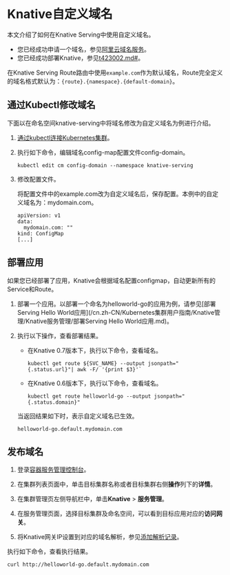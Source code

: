 # Knative自定义域名

本文介绍了如何在Knative Serving中使用自定义域名。

-   您已经成功申请一个域名，参见[阿里云域名服务](/cn.zh-CN/产品简介/什么是阿里云域名服务.md)。
-   您已经成功部署Knative，参见[t423002.md\#](/cn.zh-CN/Kubernetes集群用户指南/Knative管理/Knative组件管理/部署Knative.md)。

在Knative Serving Route路由中使用`example.com`作为默认域名，Route完全定义的域名格式默认为：`{route}.{namespace}.{default-domain}`。

## 通过Kubectl修改域名

下面以在命名空间knative-serving中将域名修改为自定义域名为例进行介绍。

1.  [通过kubectl连接Kubernetes集群](/cn.zh-CN/Kubernetes集群用户指南/集群管理/连接集群/通过kubectl连接Kubernetes集群.md)。

2.  执行如下命令，编辑域名config-map配置文件config-domain。

    ```
    kubectl edit cm config-domain --namespace knative-serving
    ```

3.  修改配置文件。

    将配置文件中的example.com改为自定义域名后，保存配置。本例中的自定义域名为：mydomain.com。

    ```
    apiVersion: v1
    data:
      mydomain.com: ""
    kind: ConfigMap
    [...]
    ```


## 部署应用

如果您已经部署了应用，Knative会根据域名配置configmap，自动更新所有的Service和Route。

1.  部署一个应用。以部署一个命名为helloworld-go的应用为例，请参见[部署Serving Hello World应用](/cn.zh-CN/Kubernetes集群用户指南/Knative管理/Knative服务管理/部署Serving Hello World应用.md)。

2.  执行以下操作，查看部署结果。

    -   在Knative 0.7版本下，执行以下命令，查看域名。

        ```
        kubectl get route ${SVC_NAME} --output jsonpath="{.status.url}"| awk -F/ '{print $3}'`
        ```

    -   在Knative 0.6版本下，执行以下命令，查看域名。

        ```
        kubectl get route helloworld-go --output jsonpath="{.status.domain}"
        ```

    当返回结果如下时，表示自定义域名已生效。

    ```
    helloworld-go.default.mydomain.com
    ```


## 发布域名

1.  登录[容器服务管理控制台](https://cs.console.aliyun.com)。

2.  在集群列表页面中，单击目标集群名称或者目标集群右侧**操作**列下的**详情**。

3.  在集群管理页左侧导航栏中，单击**Knative** \> **服务管理**。

4.  在服务管理页面，选择目标集群及命名空间，可以看到目标应用对应的**访问网关**。

5.  将Knative网关IP设置到对应的域名解析，参见[添加解析记录](https://help.aliyun.com/knowledge_detail/29725.html)。


执行如下命令，查看执行结果。

```
curl http://helloworld-go.default.mydomain.com
```

